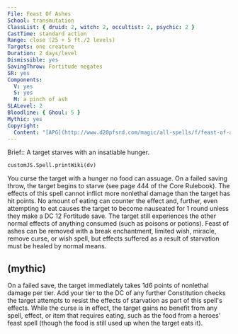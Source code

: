 ```yaml
---
File: Feast Of Ashes
School: transmutation
ClassList: { druid: 2, witch: 2, occultist: 2, psychic: 2 }
CastTime: standard action
Range: close (25 + 5 ft./2 levels)
Targets: one creature
Duration: 2 days/level
Dismissible: yes
SavingThrow: Fortitude negates
SR: yes
Components:
  V: yes
  S: yes
  M: a pinch of ash
SLALevel: 2
Bloodline: { Ghoul: 5 }
Mythic: yes
Copyright:
  Content: "[APG](http://www.d20pfsrd.com/magic/all-spells/f/feast-of-ashes)"
---
```

Brief:: A target starves with an insatiable hunger.

```dataviewjs
customJS.Spell.printWiki(dv)
```

You curse the target with a hunger no food can assuage. On a failed saving throw, the target begins to starve (see page 444 of the Core Rulebook). The effects of this spell cannot inflict more nonlethal damage than the target has hit points. No amount of eating can counter the effect and, further, even attempting to eat causes the target to become nauseated for 1 round unless they make a DC 12 Fortitude save. The target still experiences the other normal effects of anything consumed (such as poisons or potions).  Feast of ashes can be removed with a break enchantment, limited wish, miracle, remove curse, or wish spell, but effects suffered as a result of starvation must be healed by normal means.


## (mythic)

On a failed save, the target immediately takes 1d6 points of nonlethal damage per tier. Add your tier to the DC of any further Constitution checks the target attempts to resist the effects of starvation as part of this spell's effects. While the curse is in effect, the target gains no benefit from any spell, effect, or item that requires eating, such as the food from a heroes' feast spell (though the food is still used up when the target eats it).
